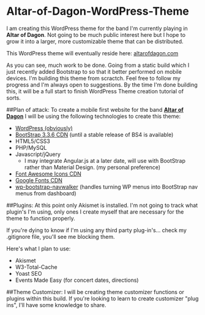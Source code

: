 # Altar-of-Dagon-WordPress-Theme
I am creating this WordPress theme for the band I'm currently playing in **Altar of Dagon**. Not going to be much public interest here but I hope to grow it into a larger, more customizable theme that can be distributed.

This WordPress theme will eventually reside here: [altarofdagon.com](http://altarofdagon.com)

As you can see, much work to be done. Going from a static build which I just recently added Bootstrap to so that it better performed on mobile devices.
I'm building this theme from scractch. Feel free to follow my progress and I'm always open to suggestions.
By the time I'm done building this, it will be a full start to finish WordPress Theme creation tutorial of sorts.

##Plan of attack:
To create a mobile first website for the band [**Altar of Dagon**](http://altarofdagon.com) I will be using the following technologies to create this theme:
  * [WordPress (obviously)](http://wordpress.org)
  * [BootStrap 3.3.6 CDN](http://getbootstrap.com) (until a stable release of BS4 is available)
  * HTML5/CSS3
  * PHP/MySQL
  * Javascript/jQuery
    * I may integrate Angular.js at a later date, will use with BootStrap rather than Material Design. (my personal preference)
  * [Font Awesome Icons CDN](http://fontawesome.io)
  * [Google Fonts CDN](https://www.google.com/fonts)
  * [wp-bootstrap-navwalker](https://github.com/twittem/wp-bootstrap-navwalker) (handles turning WP menus into BootStrap nav menus from dashboard)

##Plugins:
At this point only Akismet is installed. I'm not going to track what plugin's I'm using, only ones I create myself that are necessary for the theme to function properly.

If you're dying to know if I'm using any third party plug-in's... check my .gitignore file, you'll see me blocking them.

Here's what I plan to use:
  * Akismet
  * W3-Total-Cache
  * Yoast SEO
  * Events Made Easy (for concert dates, directions)

##Theme Customizer:
I will be creating theme customizer functions or plugins within this build. If you're looking to learn to create customizer "plug ins", I'll have some knowledge to share.
